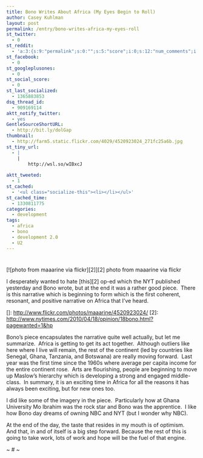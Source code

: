 ```yaml
---
title: Bono Writes About Africa (My Eyes Begin to Roll)
author: Casey Kuhlman
layout: post
permalink: /entry/bono-writes-africa-my-eyes-roll
st_twitter:
  - 0
st_reddit:
  - 'a:3:{s:9:"permalink";s:0:"";s:5:"score";i:0;s:12:"num_comments";i:0;}'
st_facebook:
  - 0
st_googleplusones:
  - 0
st_social_score:
  - 0
st_last_socialized:
  - 1365883853
dsq_thread_id:
  - 909169114
aktt_notify_twitter:
  - yes
GentleSourceShortURL:
  - http://bit.ly/dolGap
thumbnail:
  - http://farm5.static.flickr.com/4029/4520923024_271fc25a6b.jpg
st_tiny_url:
  - |
    |
        http://wsl.so/wIBxcJ
        
aktt_tweeted:
  - 1
st_cached:
  - '<ul class="socialize-this"><li></li></ul>'
st_cached_time:
  - 1330811775
categories:
  - development
tags:
  - africa
  - bono
  - development 2.0
  - U2
---
```

# 

[![photo from maaarine via flickr][2]][2]
photo from maaarine via flickr

I desperately wanted to hate [this][2] op-ed which the NYT published yesterday and Bono wrote, but at the end it was a rather good piece.  There is this narrative which is beginning to form which is the first coherent, resonant, and positive narrative on Africa that I’ve heard.

 []: http://www.flickr.com/photos/maaarine/4520923024/
 [2]: http://www.nytimes.com/2010/04/18/opinion/18bono.html?pagewanted=1&hp

Bono’s piece encapsulates the narrative quite well actually, but let me summarize.  Africa is getting to get its act together.  Although outliers like here where I live will remain, the rest of the continent (led by countries like Senegal, Ghana, Tanzania, and Botswana) are really moving forward.  Last year was the first time since the 1960s where average per capita income for the entire continent rose.  Arts are flourishing, people are beginning to move up Maslow’s hierarchy which is developing a strong and engaged middle-class.  In summary, it is an exciting time in Africa for all the reasons it has always been exciting, but for new ones too.

I did like some of the imagery in the piece.  Particularly how at Ghana University Mo Ibrahim was the rock star and Bono was the apprentice.  I like how Bono day dreams of owning NBC and NYT (but I wonder why NBC).

At the end of the day, the taste that resides in my mouth is of optimism.  And that, in and of itself is a big step forward. Because the rest of this is going to take work, lots of work and hope will be the fuel of that engine.

~ # ~